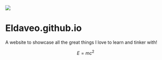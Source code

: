 <img src="https://render.githubusercontent.com/render/math?math=e^{i +\pi} =x+1">

# Eldaveo.github.io
A website to showcase all the great things I love to learn and tinker with!


$$
E = mc^2
$$
